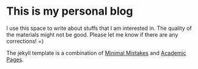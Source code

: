 # This is my personal blog

I use this space to write about stuffs that I am interested in.
The quality of the materials might not be good.
Please let me know if there are any corrections!
=)

The jekyll template is a combination of [Minimal Mistakes](https://github.com/mmistakes/minimal-mistakes) and [Academic Pages](https://github.com/academicpages/academicpages.github.io).

